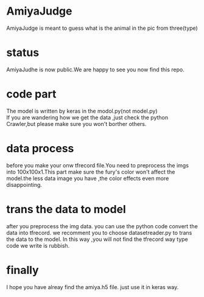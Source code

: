 # AmiyaJudge
AmiyaJudge is meant to guess what is the animal in the pic from three(type)


# status  
AmiyaJudhe is now public.We are happy to see you now find this repo.  

# code part  
The model is written by keras in the modol.py(not model.py)  
If you are wandering how we get the data ,just check the python Crawler,but please make sure you won't
borther others.


# data process  
before you make your onw tfrecord file.You need to preprocess the imgs into 100x100x1.This part make sure
 the fury's color won't affect the model.the less data image you have ,the color effects even more disappointing.  

# trans the data to model  
after you preprocess the img data.
you can use the python code convert the data into tfrecord.
we recomment you to choose datasetreader.py to trans the data to the model.
In this way ,you will not find the tfrecord way type code we write is rubbish.

# finally  
I hope you have alreay find the amiya.h5 file.
just use it in keras way.
